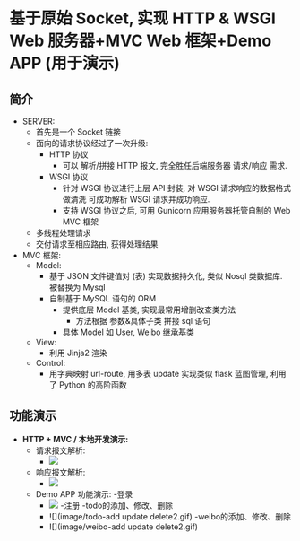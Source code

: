 基于原始 Socket, 实现 HTTP & WSGI Web 服务器+MVC Web 框架+Demo APP (用于演示)
===


简介
---

- SERVER:
    - 首先是一个 Socket 链接
    - 面向的请求协议经过了一次升级:
        - HTTP 协议
            - 可以 解析/拼接 HTTP 报文, 完全胜任后端服务器 请求/响应 需求.
        - WSGI 协议
            - 针对 WSGI 协议进行上层 API 封装, 对 WSGI 请求响应的数据格式做清洗 可成功解析 WSGI 请求并成功响应.
            - 支持 WSGI 协议之后, 可用 Gunicorn 应用服务器托管自制的 Web MVC 框架
    - 多线程处理请求
    - 交付请求至相应路由, 获得处理结果
- MVC 框架:
    - Model:
        - 基于 JSON 文件键值对 (表) 实现数据持久化, 类似 Nosql 类数据库. 被替换为 Mysql
        - 自制基于 MySQL 语句的 ORM
            - 提供底层 Model 基类, 实现最常用增删改查类方法
                - 方法根据 参数&具体子类 拼接 sql 语句
            - 具体 Model 如 User, Weibo 继承基类
    - View:
        - 利用 Jinja2 渲染
    - Control: 
        - 用字典映射 url-route, 用多表 update 实现类似 flask 蓝图管理, 利用了 Python 的高阶函数
            
            
功能演示
---

- **HTTP + MVC / 本地开发演示:**
    - 请求报文解析:
        - ![](image/request2.gif)
    - 响应报文解析:
        - ![](image/response2.gif)
    - Demo APP 功能演示:
        -登录
        - ![](image/login2.gif)
        -注册
        -todo的添加、修改、删除
        - ![](image/todo-add update delete2.gif)
        -weibo的添加、修改、删除
        - ![](image/weibo-add update delete2.gif)
        

